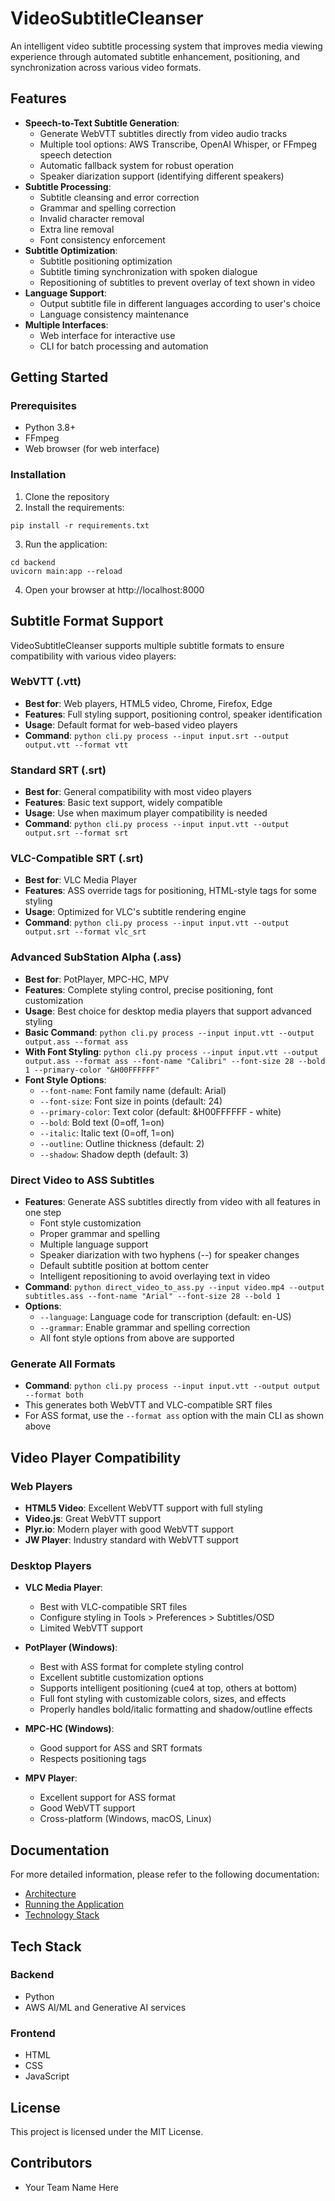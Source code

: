 # VideoSubtitleCleanser

An intelligent video subtitle processing system that improves media viewing experience through automated subtitle enhancement, positioning, and synchronization across various video formats.

## Features

- **Speech-to-Text Subtitle Generation**:
  - Generate WebVTT subtitles directly from video audio tracks
  - Multiple tool options: AWS Transcribe, OpenAI Whisper, or FFmpeg speech detection
  - Automatic fallback system for robust operation
  - Speaker diarization support (identifying different speakers)
- **Subtitle Processing**:
  - Subtitle cleansing and error correction
  - Grammar and spelling correction
  - Invalid character removal
  - Extra line removal
  - Font consistency enforcement
- **Subtitle Optimization**:
  - Subtitle positioning optimization
  - Subtitle timing synchronization with spoken dialogue
  - Repositioning of subtitles to prevent overlay of text shown in video
- **Language Support**:
  - Output subtitle file in different languages according to user's choice
  - Language consistency maintenance
- **Multiple Interfaces**:
  - Web interface for interactive use
  - CLI for batch processing and automation

## Getting Started

### Prerequisites

- Python 3.8+
- FFmpeg
- Web browser (for web interface)

### Installation

1. Clone the repository
2. Install the requirements:
```
pip install -r requirements.txt
```
3. Run the application:
```
cd backend
uvicorn main:app --reload
```
4. Open your browser at http://localhost:8000

## Subtitle Format Support

VideoSubtitleCleanser supports multiple subtitle formats to ensure compatibility with various video players:

### WebVTT (.vtt)
- **Best for**: Web players, HTML5 video, Chrome, Firefox, Edge
- **Features**: Full styling support, positioning control, speaker identification
- **Usage**: Default format for web-based video players
- **Command**: `python cli.py process --input input.srt --output output.vtt --format vtt`

### Standard SRT (.srt)
- **Best for**: General compatibility with most video players
- **Features**: Basic text support, widely compatible
- **Usage**: Use when maximum player compatibility is needed
- **Command**: `python cli.py process --input input.vtt --output output.srt --format srt`

### VLC-Compatible SRT (.srt)
- **Best for**: VLC Media Player
- **Features**: ASS override tags for positioning, HTML-style tags for some styling
- **Usage**: Optimized for VLC's subtitle rendering engine
- **Command**: `python cli.py process --input input.vtt --output output.srt --format vlc_srt`

### Advanced SubStation Alpha (.ass)
- **Best for**: PotPlayer, MPC-HC, MPV
- **Features**: Complete styling control, precise positioning, font customization
- **Usage**: Best choice for desktop media players that support advanced styling
- **Basic Command**: `python cli.py process --input input.vtt --output output.ass --format ass`
- **With Font Styling**: `python cli.py process --input input.vtt --output output.ass --format ass --font-name "Calibri" --font-size 28 --bold 1 --primary-color "&H00FFFFFF"`
- **Font Style Options**:
  - `--font-name`: Font family name (default: Arial)
  - `--font-size`: Font size in points (default: 24)
  - `--primary-color`: Text color (default: &H00FFFFFF - white)
  - `--bold`: Bold text (0=off, 1=on)
  - `--italic`: Italic text (0=off, 1=on)
  - `--outline`: Outline thickness (default: 2)
  - `--shadow`: Shadow depth (default: 3)

### Direct Video to ASS Subtitles
- **Features**: Generate ASS subtitles directly from video with all features in one step
  - Font style customization
  - Proper grammar and spelling
  - Multiple language support
  - Speaker diarization with two hyphens (--) for speaker changes
  - Default subtitle position at bottom center
  - Intelligent repositioning to avoid overlaying text in video
- **Command**: `python direct_video_to_ass.py --input video.mp4 --output subtitles.ass --font-name "Arial" --font-size 28 --bold 1`
- **Options**:
  - `--language`: Language code for transcription (default: en-US)
  - `--grammar`: Enable grammar and spelling correction
  - All font style options from above are supported

### Generate All Formats
- **Command**: `python cli.py process --input input.vtt --output output --format both`
- This generates both WebVTT and VLC-compatible SRT files
- For ASS format, use the `--format ass` option with the main CLI as shown above

## Video Player Compatibility

### Web Players
- **HTML5 Video**: Excellent WebVTT support with full styling
- **Video.js**: Great WebVTT support
- **Plyr.io**: Modern player with good WebVTT support
- **JW Player**: Industry standard with WebVTT support

### Desktop Players
- **VLC Media Player**: 
  - Best with VLC-compatible SRT files
  - Configure styling in Tools > Preferences > Subtitles/OSD
  - Limited WebVTT support

- **PotPlayer (Windows)**:
  - Best with ASS format for complete styling control
  - Excellent subtitle customization options
  - Supports intelligent positioning (cue4 at top, others at bottom)
  - Full font styling with customizable colors, sizes, and effects
  - Properly handles bold/italic formatting and shadow/outline effects

- **MPC-HC (Windows)**:
  - Good support for ASS and SRT formats
  - Respects positioning tags

- **MPV Player**:
  - Excellent support for ASS format
  - Good WebVTT support
  - Cross-platform (Windows, macOS, Linux)

## Documentation

For more detailed information, please refer to the following documentation:

- [Architecture](docs/Architecture.md)
- [Running the Application](docs/Run.md)
- [Technology Stack](docs/Techstack.md)

## Tech Stack

### Backend
- Python
- AWS AI/ML and Generative AI services

### Frontend
- HTML
- CSS
- JavaScript

## License

This project is licensed under the MIT License.

## Contributors

- Your Team Name Here
